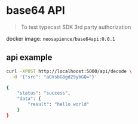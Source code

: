 # base64 API
> To test typecast SDK 3rd party authorization

docker image: `neosapience/base64api:0.0.1`

## api example
```bash
curl -XPOST http://localhoost:5000/api/decode \
  -d '{"src": "aGVsbG8gd29ybGQ="}'

{
    "status": "success",
    "data": {
        "result": "hello world"
    }
}
```
